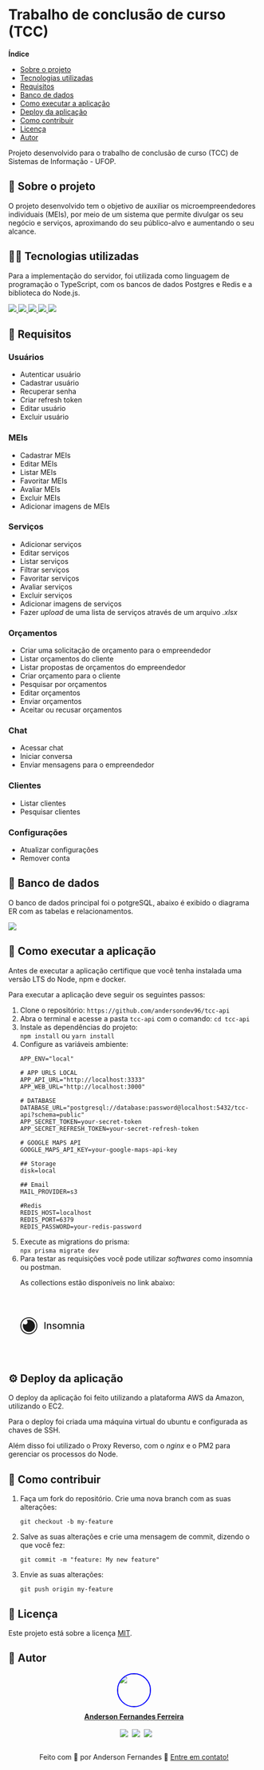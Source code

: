 # Trabalho de conclusão de curso (TCC)

<b> Índice </b>
<div>
<ul>
<li><a href="#-sobre-o-projeto">Sobre o projeto</a></li>
<li><a href="#-tecnologias-utilizadas">Tecnologias utilizadas</a></li>
<li><a href="#-requisitos">Requisitos</a></li>
<li><a href="#-banco-de-dados">Banco de dados</a></li>
<li><a href="#-como-executar-a-aplicação">Como executar a aplicação</a></li>
<li><a href="#-deploy-da-aplicação">Deploy da aplicação</a></li>
<li><a href="#-como-contribuir">Como contribuir</a></li>
<li><a href="#-licença">Licença</a></li>
<li><a href="#-autor">Autor</a></li>
</ul>
<div>


Projeto desenvolvido para o trabalho de conclusão de curso (TCC) de Sistemas de Informação - UFOP.

## 📄 Sobre o projeto

O projeto desenvolvido tem o objetivo de auxiliar os microempreendedores individuais (MEIs), por meio de um sistema que permite divulgar os seu negócio e serviços, aproximando do seu público-alvo e aumentando o seu alcance.

## 🧑‍💻 Tecnologias utilizadas

Para a implementação do servidor, foi utilizada como linguagem de programação o TypeScript, com os bancos de dados Postgres e Redis e a biblioteca do Node.js.

<div>
  <a href="https://www.typescriptlang.org/" target="_blank">
    <img src="https://img.shields.io/badge/TypeScript-007ACC?style=for-the-badge&logo=typescript&logoColor=white">
  </a>
  <a href="https://nodejs.org/en" target="_blank">
    <img src="https://img.shields.io/badge/Node.js-43853D?style=for-the-badge&logo=node.js&logoColor=white">
  </a>
  <a href="https://www.postgresql.org/" target="_blank">
    <img src="https://img.shields.io/badge/PostgreSQL-316192?style=for-the-badge&logo=postgresql&logoColor=white">
  </a>
  <a href="https://redis.io/" target="_blank">
    <img src="https://img.shields.io/badge/Redis-D9281A?style=for-the-badge&logo=redis&logoColor=white">
  </a>
  <a href="https://www.docker.com/" target="_blank">
    <img src="https://img.shields.io/badge/Docker-2496ED?style=for-the-badge&logo=docker&logoColor=white">
  </a>
</div>


## 🔧 Requisitos

### Usuários
<ul>
  <li>Autenticar usuário</li>
  <li>Cadastrar usuário</li>
  <li>Recuperar senha</li>
  <li>Criar refresh token</li>
  <li>Editar usuário</li>
  <li>Excluir usuário</li>
</ul>

### MEIs
<ul>
  <li>Cadastrar MEIs</li>
  <li>Editar MEIs</li>
  <li>Listar MEIs</li>
  <li>Favoritar MEIs</li>
  <li>Avaliar MEIs</li>
  <li>Excluir MEIs</li>
  <li>Adicionar imagens de MEIs</li>
</ul>

### Serviços
<ul>
  <li>Adicionar serviços</li>
  <li>Editar serviços</li>
  <li>Listar serviços</li>
  <li>Filtrar serviços</li>
  <li>Favoritar serviços</li>
  <li>Avaliar serviços</li>
  <li>Excluir serviços</li>
  <li>Adicionar imagens de serviços</li>
  <li>Fazer <i>upload</i> de uma lista de serviços através de um arquivo <i>.xlsx</i>
</ul>


### Orçamentos
<ul>
  <li>Criar uma solicitação de orçamento para o empreendedor</li>
  <li>Listar orçamentos do cliente</li>
  <li>Listar propostas de orçamentos do empreendedor</li>
  <li>Criar orçamento para o cliente</li>
  <li>Pesquisar por orçamentos</li>
  <li>Editar orçamentos</li>
  <li>Enviar orçamentos</li>
  <li>Aceitar ou recusar orçamentos</li>
</ul>

### Chat
<ul>
  <li>Acessar chat</li>
  <li>Iniciar conversa</li>
  <li>Enviar mensagens para o empreendedor</li>
</ul>


### Clientes
<ul>
  <li>Listar clientes</li>
  <li>Pesquisar clientes</li>
</ul>

### Configurações
<ul>
  <li>Atualizar configurações</li>
  <li>Remover conta</li>
</ul>

## 🔑 Banco de dados

O banco de dados principal foi o potgreSQL, abaixo é exibido o diagrama ER com as tabelas e relacionamentos.

<img src="tcc-api - public.png">

## 🚀 Como executar a aplicação
Antes de executar a aplicação certifique que você tenha instalada uma versão LTS do Node, npm e docker.

Para executar a aplicação deve seguir os seguintes passos:

<ol>
  <li>Clone o repositório:
  <code>https://github.com/andersondev96/tcc-api</code>
  <li>Abra o terminal e acesse a pasta <code>tcc-api</code> com o comando: <code>cd tcc-api</code>
  <li>Instale as dependências do projeto:<br>
  <code>npm install</code> ou <code>yarn install</code>
  <li>Configure as variáveis ambiente:

<br>

  ```
  APP_ENV="local"

# APP URLS LOCAL
APP_API_URL="http://localhost:3333"
APP_WEB_URL="http://localhost:3000"

# DATABASE
DATABASE_URL="postgresql://database:password@localhost:5432/tcc-api?schema=public"
APP_SECRET_TOKEN=your-secret-token
APP_SECRET_REFRESH_TOKEN=your-secret-refresh-token

# GOOGLE MAPS API
GOOGLE_MAPS_API_KEY=your-google-maps-api-key

## Storage
disk=local

## Email
MAIL_PROVIDER=s3

#Redis
REDIS_HOST=localhost
REDIS_PORT=6379
REDIS_PASSWORD=your-redis-password

  ```

  </li>
  <li>Execute as migrations do prisma: <br>
  <code>npx prisma migrate dev</code></li>
<li>Para testar as requisições você pode utilizar <i>softwares</i> como insomnia ou postman.

As collections estão disponíveis no link abaixo:

<svg xmlns="http://www.w3.org/2000/svg" width="128" height="128" viewBox="0 0 128 128"><path fill="currentColor" d="M17.033 46.967C7.626 46.967 0 54.593 0 64s7.626 17.033 17.033 17.033S34.064 73.407 34.064 64s-7.624-17.033-17.03-17.033zm0 1.732c8.45 0 15.301 6.85 15.301 15.301c0 8.45-6.85 15.3-15.3 15.3c-8.451 0-15.302-6.85-15.302-15.3c0-8.45 6.851-15.3 15.301-15.3zm.192 3.176c-1.637 0-3.197.324-4.621.912a4.716 4.716 0 1 1-6.592 6.592A12.085 12.085 0 0 0 5.1 64c0 6.696 5.428 12.125 12.125 12.125c6.696 0 12.125-5.429 12.125-12.125s-5.43-12.125-12.125-12.125zm98.832 4.018c-.707 0-1.287.552-1.287 1.218c0 .667.58 1.211 1.287 1.211c.701 0 1.285-.544 1.285-1.21c0-.667-.584-1.22-1.285-1.22zm-67.686.558v13.936h2.102V56.45H48.37zM58.537 59.8c-1.572 0-2.599.729-3.082 1.838h-.13v-1.701H53.37v10.45h2.035v-6.204c0-1.668 1.02-2.62 2.436-2.62c1.381 0 2.219.905 2.219 2.422v6.403h2.035v-6.649c0-2.585-1.422-3.94-3.559-3.94zm10.166 0c-2.361 0-4.035 1.245-4.035 3.096c0 1.483.898 2.47 2.857 2.906l1.77.388c1.007.225 1.476.673 1.476 1.327c0 .81-.863 1.443-2.197 1.443c-1.218 0-2-.525-2.246-1.553l-1.967.301c.34 1.85 1.88 2.89 4.227 2.89c2.524 0 4.271-1.34 4.271-3.232c0-1.476-.938-2.388-2.857-2.83l-1.66-.38c-1.15-.273-1.648-.66-1.64-1.368c-.007-.803.864-1.375 2.02-1.375c1.266 0 1.852.702 2.09 1.402l1.844-.328c-.422-1.626-1.694-2.687-3.953-2.687zm10.797 0c-2.946 0-4.873 2.157-4.873 5.41c0 3.232 1.927 5.389 4.873 5.389s4.871-2.157 4.871-5.389c0-3.253-1.925-5.41-4.871-5.41zm12.068 0c-1.381 0-2.408.688-2.843 1.838h-.13v-1.701h-1.952v10.45h2.033v-6.443c0-1.408.987-2.388 2.144-2.388c1.13 0 1.912.748 1.912 1.884v6.948h2.028v-6.662c0-1.26.769-2.17 2.095-2.17c1.076 0 1.96.598 1.96 2.013v6.819h2.035V63.38c0-2.388-1.333-3.58-3.225-3.58c-1.504 0-2.633.722-3.137 1.838h-.11c-.455-1.143-1.415-1.838-2.81-1.838zm17.174 0c-1.572 0-2.6.729-3.084 1.838h-.129v-1.701h-1.953v10.45h2.035v-6.204c0-1.668 1.021-2.62 2.436-2.62c1.382 0 2.219.905 2.219 2.422v6.403h2.035v-6.649c0-2.585-1.422-3.94-3.559-3.94zm15.201 0c-1.891 0-3.632.762-4.312 2.668l1.912.435c.3-.741 1.06-1.457 2.428-1.457c1.313 0 1.988.687 1.988 1.871v.05c0 .74-.762.727-2.64.945c-1.98.23-4.008.748-4.008 3.123c0 2.054 1.543 3.185 3.53 3.185c1.73 0 2.703-.877 3.09-1.66h.083v1.428H128v-6.94c0-3.041-2.396-3.648-4.057-3.648zm-8.914.137v10.45h2.035v-10.45h-2.035zM79.506 61.5c1.912 0 2.81 1.703 2.81 3.703c0 2.007-.898 3.688-2.81 3.688c-1.926 0-2.824-1.68-2.824-3.688c0-2 .898-3.703 2.824-3.703zm46.459 3.77v1.347c0 1.239-.987 2.37-2.682 2.37c-1.15 0-1.978-.519-1.978-1.526c0-1.089.965-1.476 2.142-1.633c.66-.088 2.225-.266 2.518-.558z"/></svg>

</ol>

## ⚙ Deploy da aplicação
O deploy da aplicação foi feito utilizando a plataforma AWS da Amazon, utilizando o EC2.

Para o deploy foi criada uma máquina virtual do ubuntu e configurada as chaves de SSH.

Além disso foi utilizado o Proxy Reverso, com o <i>nginx</i> e o PM2 para gerenciar os processos do Node.

## 🤝 Como contribuir
<ol>
<li>
  Faça um fork do repositório.
  Crie uma nova branch com as suas alterações:
  
  <code>git checkout -b my-feature</code>
  </li>

<li>Salve as suas alterações e crie uma mensagem de commit, dizendo o que você fez: 
  
  <code>git commit -m "feature: My new feature"</code>
</li>

<li>
Envie as suas alterações: 
  
  <code>git push origin my-feature</code>
</li>
</ol>

## 📝 Licença
 <p>Este projeto está sobre a licença <a href="LICENSE">MIT</a>.

## 👥 Autor

<div style="display:flex; flex-direction:column; align-items: center;">
  <a href="https://www.linkedin.com/in/anderson-fernandes96/">
    <div style="display: flex; flex-direction: column; align-items: center; gap: 10px">
    <img src="https://avatars.githubusercontent.com/u/49786548?v=4" width="64" style="border: 2px solid blue; border-radius: 50px" />
    <strong>Anderson Fernandes Ferreira</strong>
    </div><br>
    <div style="display:flex; flex-direction:row;gap:8px;">
  <a href="https://instagram.com/anderson_ff13" target="_blank"><img src="https://img.shields.io/badge/-Instagram-%23E4405F?style=for-the-badge&logo=instagram&logoColor=white" target="_blank"></a>
  <a href = "mailto:andersonfferreira96@gmail.com.br"><img src="https://img.shields.io/badge/-Gmail-%23333?style=for-the-badge&logo=gmail&logoColor=white" target="_blank"></a> 
  <a href="https://www.linkedin.com/in/anderson-fernandes96/" target="_blank"><img src="https://img.shields.io/badge/-LinkedIn-%230077B5?style=for-the-badge&logo=linkedin&logoColor=white" target="_blank"></a> 
  </div>
</div>

</a>
<br>
<p style="text-align: center;">
  Feito com 💚 por Anderson Fernandes 👋 
  <a href="https://www.linkedin.com/in/anderson-fernandes96/">Entre em contato!</a>
  <br>
</p>
